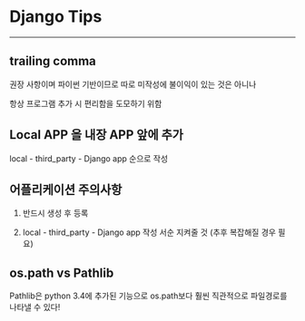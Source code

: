 # Django Tips

---

## trailing comma

권장 사항이며 파이썬 기반이므로 따로 미작성에 불이익이 있는 것은 아니나

항상 프로그램 추가 시 편리함을 도모하기 위함

## Local APP 을 내장 APP 앞에 추가

local - third_party - Django app 순으로 작성

## 어플리케이션 주의사항

1. 반드시 생성 후 등록

2. local - third_party - Django app 작성 서순 지켜줄 것 (추후 복잡해질 경우 필요)

## os.path vs Pathlib

Pathlib은 python 3.4에 추가된 기능으로 os.path보다 훨씬 직관적으로 파일경로를 나타낼 수 있다!
